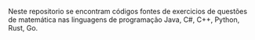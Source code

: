 Neste repositorio se encontram códigos fontes de exercicios de questões de 
matemática nas linguagens de programação Java, C#, C++, Python, Rust, Go.
